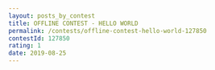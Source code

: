 ```yaml
---
layout: posts_by_contest
title: OFFLINE CONTEST - HELLO WORLD
permalink: /contests/offline-contest-hello-world-127850
contestId: 127850
rating: 1
date: 2019-08-25
---
```

